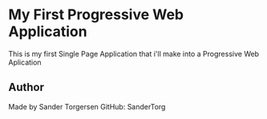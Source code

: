 # My First Progressive Web Application

This is my first Single Page Application that i'll make into a Progressive Web Aplication

## Author

Made by Sander Torgersen
GitHub: SanderTorg
